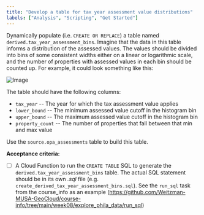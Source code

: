 ```yaml
---
title: "Develop a table for tax year assessment value distributions"
labels: ["Analysis", "Scripting", "Get Started"]
---
```


Dynamically populate (i.e. `CREATE OR REPLACE`) a table named `derived.tax_year_assessment_bins`. Imagine that the data in this table informs a distribution of the assessed values. The values should be divided into bins of some consistent widths either on a linear or logarithmic scale, and the number of properties with assessed values in each bin should be counted up. For example, it could look something like this:

![Image](https://user-images.githubusercontent.com/146749/229034786-9d8f5038-2f34-488d-9c9a-148fa3e37c7f.png)

The table should have the following columns:
* `tax_year` -- The year for which the tax assessment value applies
* `lower_bound` -- The minimum assessed value cutoff in the histogram bin
* `upper_bound` -- The maximum assessed value cutoff in the histogram bin
* `property_count` -- The number of properties that fall between that min and max value

Use the `source.opa_assessments` table to build this  table.

**Acceptance criteria:**
- [ ] A Cloud Function to run the `CREATE TABLE` SQL to generate the `derived.tax_year_assessment_bins` table. The actual SQL statement should be in its own _.sql_ file (e.g. `create_derived_tax_year_assessment_bins.sql`). See the `run_sql` task from the course_info as an example (https://github.com/Weitzman-MUSA-GeoCloud/course-info/tree/main/week08/explore_phila_data/run_sql)